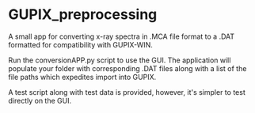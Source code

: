 # GUPIX_preprocessing
A small app for converting x-ray spectra in .MCA file format to a .DAT formatted for compatibility with GUPIX-WIN.

Run the conversionAPP.py script to use the GUI. The application will populate your folder with corresponding .DAT files along with a list of the file paths which expedites import into GUPIX. 

A test script along with test data is provided, however, it's simpler to test directly on the GUI. 

